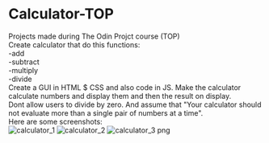 # Calculator-TOP  
Projects made during The Odin Projct course (TOP)  
Create calculator that do this functions:  
-add  
-subtract  
-multiply  
-divide  
Create a GUI in HTML $ CSS and also code in JS. Make the calculator calculate numbers and display them and then the result on display.  
Dont allow users to divide by zero. And assume that "Your calculator should not evaluate more than a single pair of numbers at a time".  
Here are some screenshots:  
![calculator_1](https://github.com/AnnaNowak96/Calculator-TOP/assets/151517110/e26bf474-87c6-4e9a-a650-0867255e6b7f)
![calculator_2](https://github.com/AnnaNowak96/Calculator-TOP/assets/151517110/b352edcd-d03a-438e-a5e6-28676795140f)
![calculator_3 png](https://github.com/AnnaNowak96/Calculator-TOP/assets/151517110/d4343063-9764-4e5e-8957-30bf5e7a74a6)


